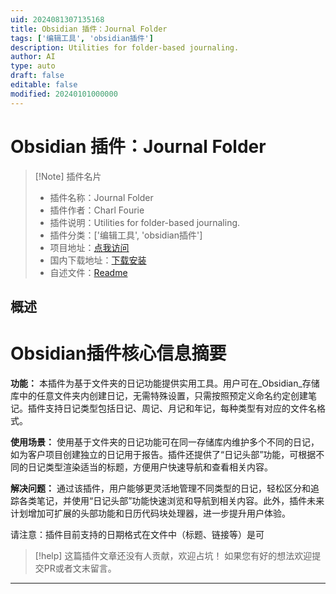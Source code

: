 ```yaml
---
uid: 2024081307135168
title: Obsidian 插件：Journal Folder
tags: ['编辑工具', 'obsidian插件']
description: Utilities for folder-based journaling.
author: AI
type: auto
draft: false
editable: false
modified: 20240101000000
---
```


# Obsidian 插件：Journal Folder

> [!Note] 插件名片
> - 插件名称：Journal Folder
> - 插件作者：Charl Fourie
> - 插件说明：Utilities for folder-based journaling.
> - 插件分类：['编辑工具', 'obsidian插件']
> - 项目地址：[点我访问](https://github.com/chfourie/obsidian-journal-folder)
> - 国内下载地址：[下载安装](https://pkmer.cn/products/plugin/pluginMarket/?journal-folder)
> - 自述文件：[Readme](https://ghproxy.net/https://raw.githubusercontent.com/chfourie/obsidian-journal-folder/master/README.md)



## 概述

# Obsidian插件核心信息摘要

**功能：** 本插件为基于文件夹的日记功能提供实用工具。用户可在_Obsidian_存储库中的任意文件夹内创建日记，无需特殊设置，只需按照预定义命名约定创建笔记。插件支持日记类型包括日记、周记、月记和年记，每种类型有对应的文件名格式。

**使用场景：** 使用基于文件夹的日记功能可在同一存储库内维护多个不同的日记，如为客户项目创建独立的日记用于报告。插件还提供了“日记头部”功能，可根据不同的日记类型渲染适当的标题，方便用户快速导航和查看相关内容。

**解决问题：** 通过该插件，用户能够更灵活地管理不同类型的日记，轻松区分和追踪各类笔记，并使用“日记头部”功能快速浏览和导航到相关内容。此外，插件未来计划增加可扩展的头部功能和日历代码块处理器，进一步提升用户体验。

请注意：插件目前支持的日期格式在文件中（标题、链接等）是可


> [!help] 
> 这篇插件文章还没有人贡献，欢迎占坑！
> 如果您有好的想法欢迎提交PR或者文末留言。
> 

---



